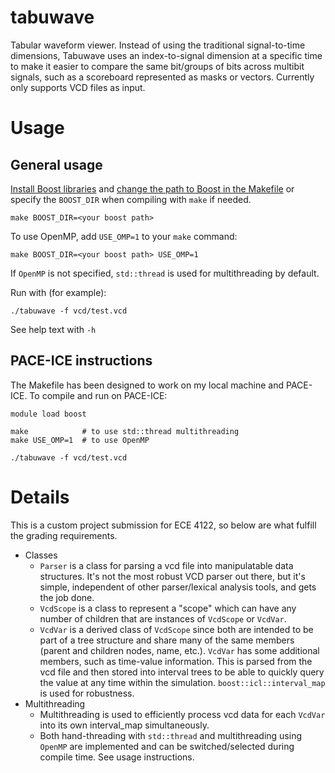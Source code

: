 # tabuwave

Tabular waveform viewer. Instead of using the traditional signal-to-time dimensions, Tabuwave uses an index-to-signal dimension at a specific time to make it easier to compare the same bit/groups of bits across multibit signals, such as a scoreboard represented as masks or vectors. Currently only supports VCD files as input.

# Usage

## General usage

[Install Boost libraries](https://www.boost.org/doc/libs/1_83_0/more/getting_started/index.html) and [change the path to Boost in the Makefile](Makefile#L11) or specify the `BOOST_DIR` when compiling with `make` if needed.
```
make BOOST_DIR=<your boost path>
```

To use OpenMP, add `USE_OMP=1` to your `make` command:
```
make BOOST_DIR=<your boost path> USE_OMP=1
```
If `OpenMP` is not specified, `std::thread` is used for multithreading by default.

Run with (for example):
```
./tabuwave -f vcd/test.vcd 
```
See help text with `-h`

## PACE-ICE instructions

The Makefile has been designed to work on my local machine and PACE-ICE. To compile and run on PACE-ICE:
```
module load boost

make            # to use std::thread multithreading
make USE_OMP=1  # to use OpenMP

./tabuwave -f vcd/test.vcd 
```


# Details

This is a custom project submission for ECE 4122, so below are what fulfill the grading requirements.

- Classes
    - `Parser` is a class for parsing a vcd file into manipulatable data structures. It's not the most robust VCD parser out there, but it's simple, independent of other parser/lexical analysis tools, and gets the job done.
    - `VcdScope` is a class to represent a "scope" which can have any number of children that are instances of `VcdScope` or `VcdVar`.
    - `VcdVar` is a derived class of `VcdScope` since both are intended to be part of a tree structure and share many of the same members (parent and children nodes, name, etc.). `VcdVar` has some additional members, such as time-value information. This is parsed from the vcd file and then stored into interval trees to be able to quickly query the value at any time within the simulation. `boost::icl::interval_map` is used for robustness.
- Multithreading
    - Multithreading is used to efficiently process vcd data for each `VcdVar` into its own interval_map simultaneously.
    - Both hand-threading with `std::thread` and multithreading using `OpenMP` are implemented and can be switched/selected during compile time. See usage instructions.

